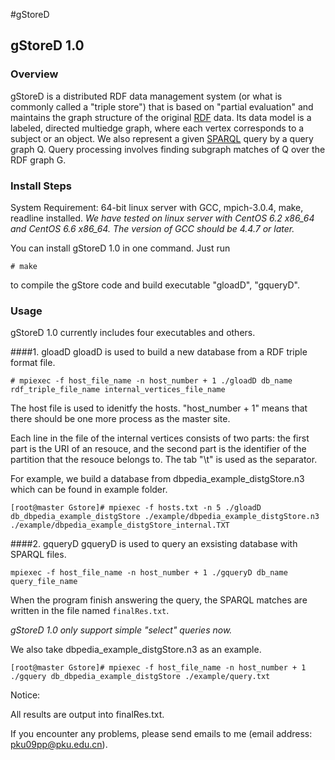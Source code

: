 #gStoreD

## gStoreD 1.0

### Overview
gStoreD is a distributed RDF data management system (or what is commonly called a "triple store") that is based on "partial evaluation" and maintains the graph structure of the original [RDF](http://www.w3.org/TR/rdf11-concepts/) data. Its data model is a labeled, directed multiedge graph, where each vertex corresponds to a subject or an object. We also represent a given [SPARQL](http://www.w3.org/TR/sparql11-overview/) query by a query graph Q. Query processing involves finding subgraph matches of Q over the RDF graph G. 

### Install Steps
System Requirement: 64-bit linux server with GCC, mpich-3.0.4, make, readline installed.
*We have tested on linux server with CentOS 6.2 x86_64 and CentOS 6.6 x86_64. The version of GCC should be 4.4.7 or later.*

You can install gStoreD 1.0 in one command. Just run

`# make` 

to compile the gStore code and build executable "gloadD", "gqueryD".

### Usage
gStoreD 1.0 currently includes four executables and others.

####1. gloadD
gloadD is used to build a new database from a RDF triple format file.

`# mpiexec -f host_file_name -n host_number + 1 ./gloadD db_name rdf_triple_file_name internal_vertices_file_name`

The host file is used to idenitfy the hosts. "host_number + 1" means that there should be one more process as the master site.

Each line in the file of the internal vertices consists of two parts: the first part is the URI of an resouce, and the second part is the identifier of the partition that the resouce belongs to. The tab "\t" is used as the separator.

For example, we build a database from dbpedia_example_distgStore.n3 which can be found in example folder.

    [root@master Gstore]# mpiexec -f hosts.txt -n 5 ./gloadD db_dbpedia_example_distgStore ./example/dbpedia_example_distgStore.n3 ./example/dbpedia_example_distgStore_internal.TXT

####2. gqueryD
gqueryD is used to query an exsisting database with SPARQL files.

`mpiexec -f host_file_name -n host_number + 1 ./gqueryD db_name query_file_name`

When the program finish answering the query, the SPARQL matches are written in the file named `finalRes.txt`.

*gStoreD 1.0 only support simple "select" queries now.*

We also take dbpedia_example_distgStore.n3 as an example.

    [root@master Gstore]# mpiexec -f host_file_name -n host_number + 1 ./gquery db_dbpedia_example_distgStore ./example/query.txt
   
Notice: 

All results are output into finalRes.txt.

If you encounter any problems, please send emails to me (email address: pku09pp@pku.edu.cn).